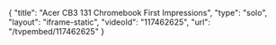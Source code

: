 {
    "title": "Acer CB3 131 Chromebook First Impressions",
    "type": "solo",
    "layout": "iframe-static",
    "videoId": "117462625",
    "url": "\/tvpembed\/117462625"
}